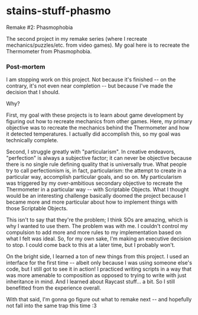 # stains-stuff-phasmo
Remake #2: Phasmophobia

The second project in my remake series (where I recreate mechanics/puzzles/etc. from video games). My goal here is to recreate the Thermometer from Phasmophobia.

### Post-mortem

I am stopping work on this project. Not because it's finished -- on the contrary, it's not even near completion -- but because I've made the decision that I should.

Why?

First, my goal with these projects is to learn about game development by figuring out how to recreate mechanics from other games. Here, my primary objective was to recreate the mechanics behind the Thermometer and how it detected temperatures. I actually did accomplish this, so my goal was technically complete.

Second, I struggle greatly with "particularism". In creative endeavors, "perfection" is always a subjective factor; it can never be objective because there is no single rule defining quality that is universally true. What people try to call perfectionism is, in fact, particularism: the attempt to create in a particular way, accomplish particular goals, and so on. My particularism was triggered by my over-ambitious secondary objective to recreate the Thermometer in a particular way -- with Scriptable Objects. What I thought would be an interesting challenge basically doomed the project because I became more and more particular about how to implement things with those Scriptable Objects.

This isn't to say that they're the problem; I think SOs are amazing, which is why I wanted to use them. The problem was with me. I couldn't control my compulsion to add more and more rules to my implementation based on what I felt was ideal. So, for my own sake, I'm making an executive decision to stop. I could come back to this at a later time, but I probably won't. 

On the bright side, I learned a ton of new things from this project. I used an interface for the first time -- albeit only because I was using someone else's code, but I still got to see it in action! I practiced writing scripts in a way that was more amenable to composition as opposed to trying to write with just inheritance in mind. And I learned about Raycast stuff... a bit. So I still benefitted from the experience overall.

With that said, I'm gonna go figure out what to remake next -- and hopefully not fall into the same trap this time :3 